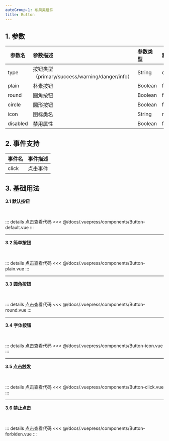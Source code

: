 ```yaml
---
autoGroup-1: 布局类组件
title: Button
---
```


## 1. 参数

| 参数名   | 参数描述                                        | 参数类型 | 默认值  |
| -------- | :---------------------------------------------- | :------- | :------ |
| type     | 按钮类型（primary/success/warning/danger/info） | String   | default |
| plain    | 朴素按钮                                        | Boolean  | false   |
| round    | 圆角按钮                                        | Boolean  | false   |
| circle   | 圆形按钮                                        | Boolean  | false   |
| icon     | 图标类名                                        | String   | null    |
| disabled | 禁用属性                                        | Boolean  | false   |

## 2. 事件支持

| 事件名 | 事件描述 |
| ------ | -------- |
| click  | 点击事件 |

## 3. 基础用法

**3.1 默认按钮**

<br>
<Button-default/>

::: details 点击查看代码
<<< @/docs/.vuepress/components/Button-default.vue
:::

<hr>

**3.2 简单按钮**

<br>
<Button-plain/>

::: details 点击查看代码
<<< @/docs/.vuepress/components/Button-plain.vue
:::

<hr>

**3.3 圆角按钮**

<br>
<Button-round/>

::: details 点击查看代码
<<< @/docs/.vuepress/components/Button-round.vue
:::

<hr>

**3.4 字体按钮**

<br>
<Button-icon/>

::: details 点击查看代码
<<< @/docs/.vuepress/components/Button-icon.vue
:::

<hr>

**3.5 点击触发**

<br>
<Button-click/>

::: details 点击查看代码
<<< @/docs/.vuepress/components/Button-click.vue
:::

<hr>

**3.6 禁止点击**

<br>
<Button-forbiden/>

::: details 点击查看代码
<<< @/docs/.vuepress/components/Button-forbiden.vue
:::
